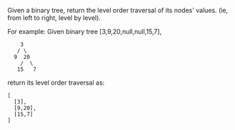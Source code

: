 Given a binary tree, return the level order traversal of its nodes' values. (ie, from left to right, level by level).

For example:
Given binary tree [3,9,20,null,null,15,7],

~~~
    3
   / \
  9  20
    /  \
   15   7
~~~

return its level order traversal as:

~~~
[
  [3],
  [9,20],
  [15,7]
]
~~~
